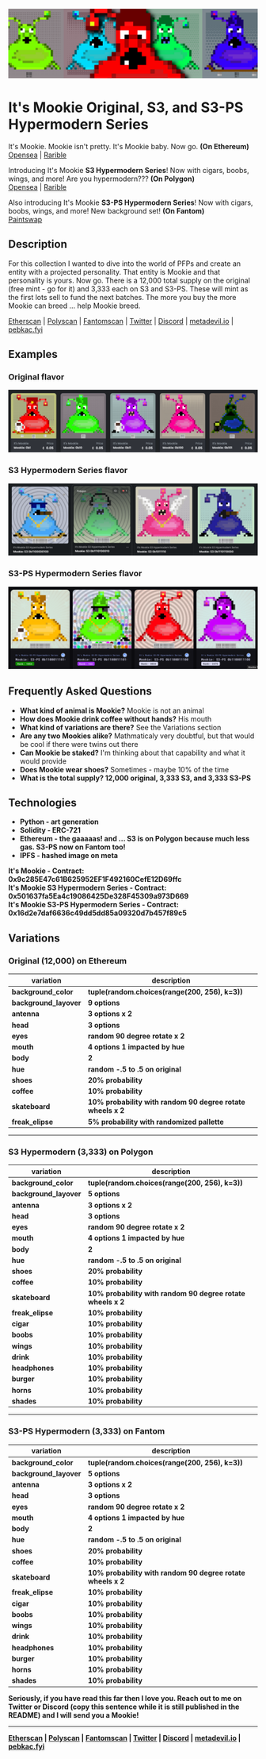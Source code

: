 ![mookie](./docs/1440x400.png)

# It's Mookie Original, S3, and S3-PS Hypermodern Series
It's Mookie. Mookie isn't pretty. It's Mookie baby. Now go. 
<strong>(On Ethereum)</strong><br/>
[Opensea](https://opensea.io/collection/its-mookie) | 
[Rarible](https://rarible.com/itsmookie/items)

Introducing It's Mookie <strong>S3 Hypermodern Series</strong>! Now with cigars, boobs, wings, and more! Are you hypermodern???
<strong>(On Polygon)</strong><br/>
[Opensea](https://opensea.io/collection/its-mookie-s3) | 
[Rarible](https://rarible.com/itsmookie-s3/)

Also introducing It's Mookie <strong>S3-PS Hypermodern Series</strong>! Now with cigars, boobs, wings, and more! New background set!
<strong>(On Fantom)</strong><br/>
[Paintswap](https://paintswap.finance/marketplace/collections/0x16d2e7daf6636c49dd5dd85a09320d7b457f89c5)

## Description
For this collection I wanted to dive into the world of PFPs and create an entity with a projected personality. That entity is Mookie and that personality is yours. Now go. There is a 12,000 total supply on the original (free mint - go for it) and 3,333 each on S3 and S3-PS. These will mint as the first lots sell to fund the next batches. The more you buy the more Mookie can breed ... help Mookie breed.

[Etherscan](https://etherscan.com/address/0x9c285E47c61B625952EF1F492160CefE12D69ffc) | 
[Polyscan](https://polygonscan.com/address/0x501637fa5ea4c19086425de328f45309a973d669) | 
[Fantomscan](https://ftmscan.com/address/0x16d2e7daf6636c49dd5dd85a09320d7b457f89c5) | 
[Twitter](https://twitter.com/mindrash) | 
[Discord](https://discord.gg/B8F2R3qd) | 
[metadevil.io](https://metadevil.io) | 
[pebkac.fyi](https://pebkac.fyi)

## Examples
### Original flavor
![mookie](./docs/examples2.png)

### S3 Hypermodern Series flavor
![mookie](./docs/examples3.png)

### S3-PS Hypermodern Series flavor
![mookie](./docs/examples4.png)

## Frequently Asked Questions
- <strong>What kind of animal is Mookie?</strong> Mookie is not an animal
- <strong>How does Mookie drink coffee without hands?</strong> His mouth
- <strong>What kind of variations are there?</strong> See the Variations section
- <strong>Are any two Mookies alike?</strong> Mathmaticaly very doubtful, but that would be cool if there were twins out there
- <strong>Can Mookie be staked?</strong> I'm thinking about that capability and what it would provide
- <strong>Does Mookie wear shoes?</strong> Sometimes - maybe 10% of the time
- <strong>What is the total supply? 12,000 original, 3,333 S3, and 3,333 S3-PS 

## Technologies
- Python - art generation
- Solidity - ERC-721
- Ethereum - the gaaaaas! and ... S3 is on Polygon because much less gas. S3-PS now on Fantom too!
- IPFS - hashed image on meta

It's Mookie - Contract: 0x9c285E47c61B625952EF1F492160CefE12D69ffc<br/>
It's Mookie S3 Hypermodern Series - Contract: 0x501637fa5Ea4c19086425De328F45309a973D669<br/>
It's Mookie S3-PS Hypermodern Series - Contract: 0x16d2e7daf6636c49dd5dd85a09320d7b457f89c5<br/>

## Variations

### Original (12,000) on Ethereum

| variation           | description                                             |
|---------------------|---------------------------------------------------------|
| background_color    | tuple(random.choices(range(200, 256), k=3)) |
| background_layover  | 9 options |
| antenna             | 3 options x 2 |
| head                | 3 options |
| eyes                | random 90 degree rotate x 2 |
| mouth               | 4 options 1 impacted by hue |
| body                | 2 |
| hue                 | random -.5 to .5 on original |
| shoes               | 20% probability |
| coffee              | 10% probability |
| skateboard          | 10% probability with random 90 degree rotate wheels x 2 |
| freak_elipse        | 5% probability with randomized pallette |

---

### S3 Hypermodern (3,333) on Polygon

| variation           | description                                             |
|---------------------|---------------------------------------------------------|
| background_color    | tuple(random.choices(range(200, 256), k=3)) |
| background_layover  | 5 options |
| antenna             | 3 options x 2 |
| head                | 3 options |
| eyes                | random 90 degree rotate x 2 |
| mouth               | 4 options 1 impacted by hue |
| body                | 2 |
| hue                 | random -.5 to .5 on original |
| shoes               | 20% probability |
| coffee              | 10% probability |
| skateboard          | 10% probability with random 90 degree rotate wheels x 2 |
| freak_elipse        | 10% probability |
| cigar               | 10% probability |
| boobs               | 10% probability |
| wings               | 10% probability |
| drink               | 10% probability |
| headphones          | 10% probability |
| burger              | 10% probability |
| horns               | 10% probability |
| shades              | 10% probability |

---

### S3-PS Hypermodern (3,333) on Fantom

| variation           | description                                             |
|---------------------|---------------------------------------------------------|
| background_color    | tuple(random.choices(range(200, 256), k=3)) |
| background_layover  | 5 options |
| antenna             | 3 options x 2 |
| head                | 3 options |
| eyes                | random 90 degree rotate x 2 |
| mouth               | 4 options 1 impacted by hue |
| body                | 2 |
| hue                 | random -.5 to .5 on original |
| shoes               | 20% probability |
| coffee              | 10% probability |
| skateboard          | 10% probability with random 90 degree rotate wheels x 2 |
| freak_elipse        | 10% probability |
| cigar               | 10% probability |
| boobs               | 10% probability |
| wings               | 10% probability |
| drink               | 10% probability |
| headphones          | 10% probability |
| burger              | 10% probability |
| horns               | 10% probability |
| shades              | 10% probability |

Seriously, if you have read this far then I love you. Reach out to me on Twitter or Discord (copy this sentence while it is still published in the README) and I will send you a Mookie! 

---

[Etherscan](https://etherscan.com/address/0x9c285E47c61B625952EF1F492160CefE12D69ffc) | 
[Polyscan](https://polygonscan.com/address/0x501637fa5ea4c19086425de328f45309a973d669) | 
[Fantomscan](https://ftmscan.com/address/0x16d2e7daf6636c49dd5dd85a09320d7b457f89c5) | 
[Twitter](https://twitter.com/mindrash) | 
[Discord](https://discord.gg/B8F2R3qd) | 
[metadevil.io](https://metadevil.io) | 
[pebkac.fyi](https://pebkac.fyi)

